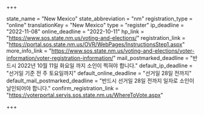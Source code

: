 +++

state_name = "New Mexico"
state_abbreviation = "nm"
registration_type = "online"
translationKey = "New Mexico"
type = "register"
ip_deadline = "2022-11-08"
online_deadline = "2022-10-11"
hp_link = "https://www.sos.state.nm.us/voting-and-elections/"
registration_link = "https://portal.sos.state.nm.us/OVR/WebPages/InstructionsStep1.aspx"
more_info_link = "https://www.sos.state.nm.us/voting-and-elections/voter-information/voter-registration-information/"
mail_postmarked_deadline = "반드시 2022년 10월 11일 화요일 까지 소인이 찍혀야 합니다."
default_ip_deadline = "선거일 기준 전 주 토요일까지"
default_online_deadline = "선거일 28일 전까지"
default_mail_postmarked_deadline = "반드시 선거일 28일 전까지 일자로 소인이 날인되어야 합니다."
confirm_registration_link = "https://voterportal.servis.sos.state.nm.us/WhereToVote.aspx"

+++